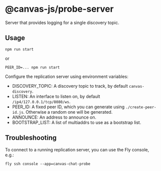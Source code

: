 # @canvas-js/probe-server

Server that provides logging for a single discovery topic.

## Usage

```
npm run start
```

or

```
PEER_ID=... npm run start
```

Configure the replication server using environment variables:

- DISCOVERY_TOPIC: A discovery topic to track, by default `canvas-discovery`.
- LISTEN: An interface to listen on, by default `/ip4/127.0.0.1/tcp/8080/ws`.
- PEER_ID: A fixed peer ID, which you can generate using `./create-peer-id.js`. Otherwise a random one will be generated.
- ANNOUNCE: An address to announce on.
- BOOTSTRAP_LIST: A list of multiaddrs to use as a bootstrap list.

## Troubleshooting

To connect to a running replication server, you can use the Fly console, e.g.:

```
fly ssh console --app=canvas-chat-probe
```
